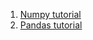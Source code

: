 1. [Numpy tutorial](https://www.machinelearningnuggets.com/numpy-tutorial)
2. [Pandas tutorial](https://www.machinelearningnuggets.com/pandas-tutorial)
